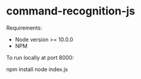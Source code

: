 # command-recognition-js

Requirements:

- Node version >= 10.0.0
- NPM

To run locally at port 8000:

npm install
node index.js

